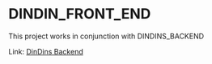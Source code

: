 # DINDIN_FRONT_END

This project works in conjunction with DINDINS_BACKEND

Link: [DinDins Backend](https://github.com/spkb/DINDINS-backend)

